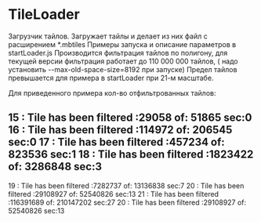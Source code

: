 # TileLoader

﻿Загрузчик тайлов.
Загружает тайлы и делает из них файл c расширением *.mbtiles
Примеры запуска и описание параметров в startLoader.js
Производится фильтрация тайлов по полигону, для текущей версии фильтрация
работает до 110 000 000  тайлов, ( надо установить --max-old-space-size=8192 при запуске)
Предел тайлов превышается для примера в startLoader при 21-м масштабе.

Для приведенного примера кол-во отфильтрованных тайлов:

15 : Tile has been filtered :29058 of: 51865 sec:0
16 : Tile has been filtered :114972 of: 206545 sec:0
17 : Tile has been filtered :457234 of: 823536 sec:1
18 : Tile has been filtered :1823422 of: 3286848 sec:3
----------------------------------------------------------
19 : Tile has been filtered :7282737 of: 13136838 sec:7
20 : Tile has been filtered :29108927 of: 52540826 sec:13
21 : Tile has been filtered :116391689 of: 210147202 sec:27
20 : Tile has been filtered :29108927 of: 52540826 sec:13
